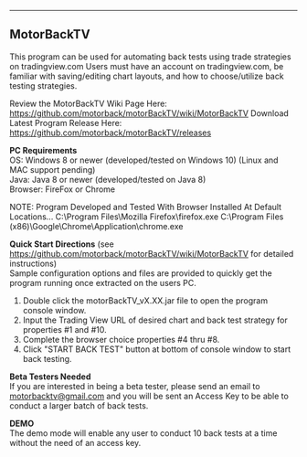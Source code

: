 ------------
MotorBackTV
------------

This program can be used for automating back tests using trade strategies on tradingview.com  Users must have an account
on tradingview.com, be familiar with saving/editing chart layouts, and how to choose/utilize back testing strategies.

Review the MotorBackTV Wiki Page Here: https://github.com/motorback/motorBackTV/wiki/MotorBackTV
Download Latest Program Release Here: https://github.com/motorback/motorBackTV/releases

**PC Requirements**                                                                                                                       
OS: Windows 8 or newer (developed/tested on Windows 10) (Linux and MAC support pending)                                                   
Java: Java 8 or newer  (developed/tested on Java 8)                                                                                       
Browser: FireFox or Chrome                                                                                                                 
                                                                                                                                          
NOTE: Program Developed and Tested With Browser Installed At Default Locations...
	C:\Program Files\Mozilla Firefox\firefox.exe
	C:\Program Files (x86)\Google\Chrome\Application\chrome.exe

**Quick Start Directions**                                                                                                              (see https://github.com/motorback/motorBackTV/wiki/MotorBackTV for detailed instructions)                                                 
Sample configuration options and files are provided to quickly get the program running once extracted on the users PC.
1. Double click the motorBackTV_vX.XX.jar file to open the program console window.
2. Input the Trading View URL of desired chart and back test strategy for properties #1 and #10.
3. Complete the browser choice properties #4 thru #8.
4. Click "START BACK TEST" button at bottom of console window to start back testing.

**Beta Testers Needed**                                                                                                                   
If you are interested in being a beta tester, please send an email to motorbacktv@gmail.com and you will be sent an Access Key to be able to conduct a larger batch of back tests.

**DEMO**                                                                                                                                   
The demo mode will enable any user to conduct 10 back tests at a time without the need of an access key.
